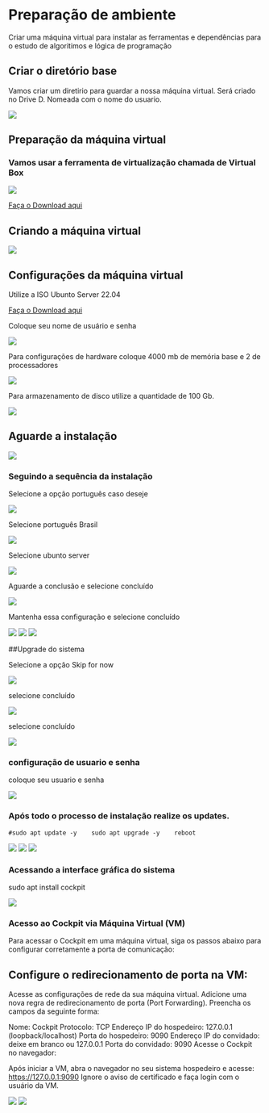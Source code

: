 # Preparação de ambiente 
Criar uma máquina virtual para instalar as ferramentas e dependências para o estudo de algoritimos e lógica de programação

## Criar o diretório base 
Vamos criar um diretirio para guardar a nossa máquina virtual. Será criado no 
Drive D. Nomeada com o nome do usuario. 

<img src="criar-diretorio-d.png">

## Preparação da máquina virtual 
### Vamos usar a ferramenta de virtualização chamada de Virtual Box 

<img src="tela-virtual-box.png">

<a href="https://www.virtualbox.org/wiki/Downloads"> Faça o Download aqui </a>

## Criando a máquina virtual 

<img src="nova-maquina-virtual.png">

## Configurações da máquina virtual 

Utilize a ISO Ubunto Server 22.04 

<a href="https://ubuntu.com/download/desktop"> Faça o Download aqui </a>  

Coloque seu nome de usuário e senha 

<img src="usuario-senha.png">

Para configurações de hardware coloque 4000 mb de memória base e 2 de processadores 

<img src="hardware.png">


Para armazenamento de disco utilize a quantidade de 100 Gb.

<img src="armazenamento.png">

## Aguarde a instalação 

<img src="instalacao.png">

### Seguindo a sequência da instalação 

Selecione a opção português caso deseje

<img src="idioma.png">

Selecione português Brasil 

<img src="portugues-brasil.png">

Selecione ubunto server

<img src="ubunto-server.png">


Aguarde a conclusão e selecione concluído 

<img src="mirror-address.png">


Mantenha essa configuração e selecione concluído 

<img src="storage.png">
<img src="padrao.png">
<img src="continue.png">




##Upgrade do sistema 


Selecione a opção Skip for now 

<img src="skip-for-now.png">




selecione concluído

<img src="nao-estale.png">









selecione concluído


<img src="continue-s.png">



### configuração de usuario e senha

coloque seu usuario e senha

<img src="usuario-da-maquina.png">



### Após todo o processo de instalação realize os updates. 


		
	#sudo apt update -y    sudo apt upgrade -y    reboot     


<img src="sudoaptupgrade.png">


<img src="sudo-apt-update-y.png">


<img src="reboot.png">


### Acessando a interface gráfica do sistema 


sudo apt install cockpit 

<img src ="cockpit.png">


### Acesso ao Cockpit via Máquina Virtual (VM)
Para acessar o Cockpit em uma máquina virtual, siga os passos abaixo para configurar corretamente a porta de comunicação:

## Configure o redirecionamento de porta na VM:

Acesse as configurações de rede da sua máquina virtual.
Adicione uma nova regra de redirecionamento de porta (Port Forwarding).
Preencha os campos da seguinte forma:

Nome: Cockpit
Protocolo: TCP
Endereço IP do hospedeiro: 127.0.0.1 (loopback/localhost)
Porta do hospedeiro: 9090
Endereço IP do convidado: deixe em branco ou 127.0.0.1
Porta do convidado: 9090
Acesse o Cockpit no navegador:

Após iniciar a VM, abra o navegador no seu sistema hospedeiro e acesse:
https://127.0.0.1:9090
Ignore o aviso de certificado e faça login com o usuário da VM.

<img src="cockpit-vm.png">


<img src="interface.png">


